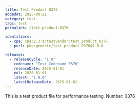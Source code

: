 ```yaml
---
title: Test Product 0376
addedAt: 2025-08-21
category: test
tags: test
permalink: /test-product-0376

identifiers:
  - cpe: cpe:2.3:a:testvendor:test_product_0376
  - purl: pkg:generic/test_product_0376@1.0.0

releases:
  - releaseCycle: "1.0"
    codename: "Test Codename 0376"
    releaseDate: 2025-01-01
    eol: 2026-01-01
    latest: "1.0.0"
    latestReleaseDate: 2025-01-01
---
```


This is a test product file for performance testing. Number: 0376
